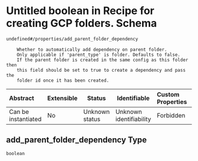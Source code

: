 # Untitled boolean in Recipe for creating GCP folders. Schema

```txt
undefined#/properties/add_parent_folder_dependency
```

        Whether to automatically add dependency on parent folder.
        Only applicable if 'parent_type' is folder. Defaults to false.
        If the parent folder is created in the same config as this folder then
        this field should be set to true to create a dependency and pass the
        folder id once it has been created.


| Abstract            | Extensible | Status         | Identifiable            | Custom Properties | Additional Properties | Access Restrictions | Defined In                                                                                                    |
| :------------------ | ---------- | -------------- | ----------------------- | :---------------- | --------------------- | ------------------- | ------------------------------------------------------------------------------------------------------------- |
| Can be instantiated | No         | Unknown status | Unknown identifiability | Forbidden         | Allowed               | none                | [folder.schema.json\*](../../../../../../../../../../tmp/182028425/folder.schema.json "open original schema") |

## add_parent_folder_dependency Type

`boolean`

